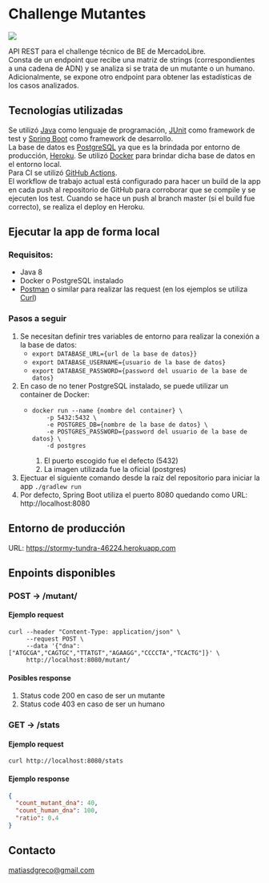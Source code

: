 # Challenge Mutantes
![](https://github.com/matiasdgreco/challenge-mutantes/workflows/Java%20CI/badge.svg)

API REST para el challenge técnico de BE de MercadoLibre.  
Consta de un endpoint que recibe una matriz de strings (correspondientes a una cadena de ADN) y se analiza si se trata de un mutante o un humano.  
Adicionalmente, se expone otro endpoint para obtener las estadísticas de los casos analizados.

## Tecnologías utilizadas
Se utilizó [Java](https://www.java.com/es/) como lenguaje de programación, [JUnit](https://junit.org/junit5/) como framework de test y [Spring Boot](https://spring.io/projects/spring-boot) como framework de desarrollo.  
La base de datos es [PostgreSQL](https://www.postgresql.org/) ya que es la brindada por entorno de producción, [Heroku](https://www.heroku.com/). Se utilizó [Docker](https://www.docker.com/) para brindar dicha base de datos en el entorno local.  
Para CI se utilizó [GitHub Actions](https://github.com/features/actions).  
El workflow de trabajo actual está configurado para hacer un build de la app en cada push al repositorio de GitHub para corroborar que se compile y se ejecuten los test. Cuando se hace un push al branch master (si el build fue correcto), se realiza el deploy en Heroku.

## Ejecutar la app de forma local
### Requisitos:
* Java 8
* Docker o PostgreSQL instalado
* [Postman](https://www.getpostman.com/) o similar para realizar las request (en los ejemplos se utiliza [Curl](https://curl.haxx.se/))

### Pasos a seguir
1. Se necesitan definir tres variables de entorno para realizar la conexión a la base de datos:
    * `export DATABASE_URL={url de la base de datos}}`
    * `export DATABASE_USERNAME={usuario de la base de datos}`
    * `export DATABASE_PASSWORD={password del usuario de la base de datos}`
2. En caso de no tener PostgreSQL instalado, se puede utilizar un container de Docker:
    * ```shell script
      docker run --name {nombre del container} \
          -p 5432:5432 \
          -e POSTGRES_DB={nombre de la base de datos} \
          -e POSTGRES_PASSWORD={password del usuario de la base de datos} \
          -d postgres
      ```
      1. El puerto escogido fue el defecto (5432)
      2. La imagen utilizada fue la oficial (postgres)
3. Ejectuar el siguiente comando desde la raíz del repositorio para iniciar la app `./gradlew run`
4. Por defecto, Spring Boot utiliza el puerto 8080 quedando como URL: http://localhost:8080
## Entorno de producción
URL: https://stormy-tundra-46224.herokuapp.com

## Enpoints disponibles
### POST -> /mutant/
#### Ejemplo request
```shell script
curl --header "Content-Type: application/json" \
     --request POST \
     --data '{"dna":["ATGCGA","CAGTGC","TTATGT","AGAAGG","CCCCTA","TCACTG"]}' \
     http://localhost:8080/mutant/
```
#### Posibles response
1. Status code 200 en caso de ser un mutante
2. Status code 403 en caso de ser un humano
### GET -> /stats
#### Ejemplo request
```shell script
curl http://localhost:8080/stats
```
#### Ejemplo response
```json
{
  "count_mutant_dna": 40,
  "count_human_dna": 100,
  "ratio": 0.4
}
```

## Contacto
[matiasdgreco@gmail.com](mailto:mailto:matiasdgreco@gmail.com)

